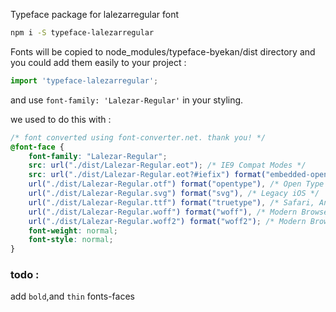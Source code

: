 Typeface package for lalezarregular font

```bash
npm i -S typeface-lalezarregular
```
Fonts will be copied to node_modules/typeface-byekan/dist directory
and you could add them easily to your project :
```javascript
import 'typeface-lalezarregular';
```
and use `font-family: 'Lalezar-Regular'` in your styling.


we used to do this with : 
```css
/* font converted using font-converter.net. thank you! */
@font-face {
    font-family: "Lalezar-Regular";
    src: url("./dist/Lalezar-Regular.eot"); /* IE9 Compat Modes */
    src: url("./dist/Lalezar-Regular.eot?#iefix") format("embedded-opentype"), /* IE6-IE8 */
    url("./dist/Lalezar-Regular.otf") format("opentype"), /* Open Type Font */
    url("./dist/Lalezar-Regular.svg") format("svg"), /* Legacy iOS */
    url("./dist/Lalezar-Regular.ttf") format("truetype"), /* Safari, Android, iOS */
    url("./dist/Lalezar-Regular.woff") format("woff"), /* Modern Browsers */
    url("./dist/Lalezar-Regular.woff2") format("woff2"); /* Modern Browsers */
    font-weight: normal;
    font-style: normal;
}

```

### todo :
add `bold`,and `thin` fonts-faces
